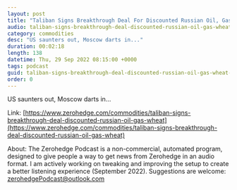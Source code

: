 ```yaml
---
layout: post
title: "Taliban Signs Breakthrough Deal For Discounted Russian Oil, Gas &amp; Wheat"
audio: taliban-signs-breakthrough-deal-discounted-russian-oil-gas-wheat-0
category: commodities
desc: "US saunters out, Moscow darts in..."
duration: 00:02:18
length: 138
datetime: Thu, 29 Sep 2022 08:15:00 +0000
tags: podcast
guid: taliban-signs-breakthrough-deal-discounted-russian-oil-gas-wheat-0
order: 0
---
```

US saunters out, Moscow darts in...

Link: [https://www.zerohedge.com/commodities/taliban-signs-breakthrough-deal-discounted-russian-oil-gas-wheat](https://www.zerohedge.com/commodities/taliban-signs-breakthrough-deal-discounted-russian-oil-gas-wheat)

About: The Zerohedge Podcast is a non-commercial, automated program, designed to give people a way to get news from Zerohedge in an audio format.  I am actively working on tweaking and improving the setup to create a better listening experience (September 2022).  Suggestions are welcome: [zerohedgePodcast@outlook.com](mailto:zerohedgePodcast@outlook.com)